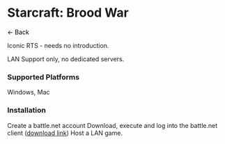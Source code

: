 # Starcraft: Brood War
<a href="javascript:history.back()" style="text-decoration: none; color: black;">&#8592; Back</a>


Iconic RTS - needs no introduction.

LAN Support only, no dedicated servers.

### Supported Platforms
Windows, Mac

### Installation
Create a battle.net account
Download, execute and log into the battle.net client ([download link](https://download.battle.net/en-us/desktop))
Host a LAN game.
